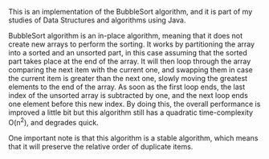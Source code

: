 This is an implementation of the BubbleSort algorithm, and it is part of my studies of Data Structures and algorithms using Java.

BubbleSort algorithm is an in-place algorithm, meaning that it does not create new arrays to perform the sorting. It works by partitioning the array into a sorted and an unsorted part, in this case assuming that the sorted part takes place at the end of the array. It will then loop through the array comparing the next item with the current one, and swapping them in case the current item is greater than the next one, slowly moving the greatest elements to the end of the array. As soon as the first loop ends, the last index of the unsorted array is subtracted by one, and the next loop ends one element before this new index. By doing this, the overall performance is improved a little bit but this algorithm still has a quadratic time-complexity O(n<sup>2</sup>), and degrades quick.

One important note is that this algorithm is a stable algorithm, which means that it will preserve the relative order of duplicate items.